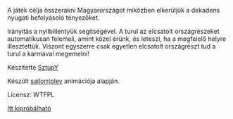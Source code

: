 A játék célja összerakni Magyarországot miközben elkerüljük a dekadens nyugati befolyásoló tényezőket.

Irányítás a nyílbillentyűk segítségével. A turul az elcsatolt országrészeket automatikusan felemeli, amint közel
érünk, és leteszi, ha a megfelelő helyre illesztettük. Viszont egyszerre csak egyetlen elcsatolt országrészt tud
a turul a karmával megemelni!

Készítette [SztupY](http://sztupy.hu)

Készült [sailorripley](http://sailorripley.tumblr.com/post/87833535856/az-eredeti-gifert-kosz-vampirpillangonak) animációja alapján.

Licensz: WTFPL

[Itt kipróbálható](http://sztupy.github.io/nem-nem-soha/)
